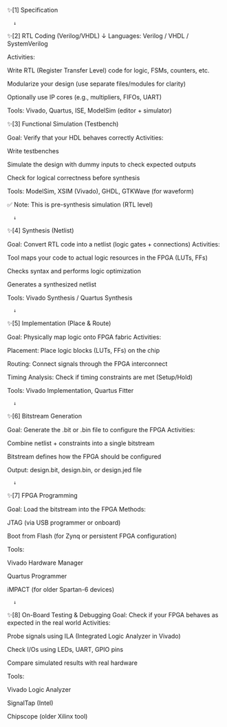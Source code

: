 ✨[1] Specification  

      ↓
      
✨[2] RTL Coding (Verilog/VHDL)
      ↓
Languages: Verilog / VHDL / SystemVerilog

Activities:

Write RTL (Register Transfer Level) code for logic, FSMs, counters, etc.

Modularize your design (use separate files/modules for clarity)

Optionally use IP cores (e.g., multipliers, FIFOs, UART)

Tools: Vivado, Quartus, ISE, ModelSim (editor + simulator)


✨[3] Functional Simulation (Testbench)

Goal: Verify that your HDL behaves correctly
Activities:

Write testbenches

Simulate the design with dummy inputs to check expected outputs

Check for logical correctness before synthesis

Tools: ModelSim, XSIM (Vivado), GHDL, GTKWave (for waveform)

✅ Note: This is pre-synthesis simulation (RTL level)



      ↓

      
✨[4] Synthesis (Netlist)

Goal: Convert RTL code into a netlist (logic gates + connections)
Activities:

Tool maps your code to actual logic resources in the FPGA (LUTs, FFs)

Checks syntax and performs logic optimization

Generates a synthesized netlist

Tools: Vivado Synthesis / Quartus Synthesis

      ↓
✨[5] Implementation (Place & Route)

Goal: Physically map logic onto FPGA fabric
Activities:

Placement: Place logic blocks (LUTs, FFs) on the chip

Routing: Connect signals through the FPGA interconnect

Timing Analysis: Check if timing constraints are met (Setup/Hold)

Tools: Vivado Implementation, Quartus Fitter


      ↓
✨[6] Bitstream Generation

Goal: Generate the .bit or .bin file to configure the FPGA
Activities:

Combine netlist + constraints into a single bitstream

Bitstream defines how the FPGA should be configured

Output: design.bit, design.bin, or design.jed file


      ↓
✨[7] FPGA Programming

Goal: Load the bitstream into the FPGA
Methods:

JTAG (via USB programmer or onboard)

Boot from Flash (for Zynq or persistent FPGA configuration)

Tools:

Vivado Hardware Manager

Quartus Programmer

iMPACT (for older Spartan-6 devices)

      ↓
✨[8] On-Board Testing & Debugging
Goal: Check if your FPGA behaves as expected in the real world
Activities:

Probe signals using ILA (Integrated Logic Analyzer in Vivado)

Check I/Os using LEDs, UART, GPIO pins

Compare simulated results with real hardware

Tools:

Vivado Logic Analyzer

SignalTap (Intel)

Chipscope (older Xilinx tool)
